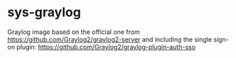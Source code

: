 # sys-graylog
Graylog image based on the official one from https://github.com/Graylog2/graylog2-server and including the single sign-on plugin: https://github.com/Graylog2/graylog-plugin-auth-sso
